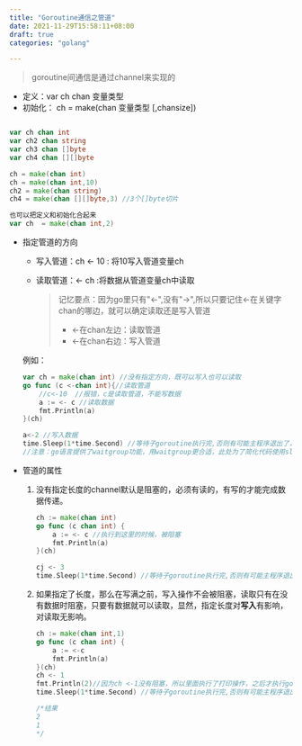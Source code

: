 ```yaml
---
title: "Goroutine通信之管道"
date: 2021-11-29T15:58:11+08:00
draft: true
categories: "golang"

---
```


> goroutine间通信是通过channel来实现的

* 定义：var ch chan 变量类型
* 初始化： ch = make(chan 变量类型  [,chansize])

```go

var ch chan int
var ch2 chan string
var ch3 chan []byte
var ch4 chan [][]byte

ch = make(chan int)
ch = make(chan int,10)
ch2 = make(chan string)
ch4 = make(chan [][]byte,3) //3个[]byte切片

也可以把定义和初始化合起来
var ch  = make(chan int,2)

```

* 指定管道的方向

    - 写入管道：ch <- 10 : 将10写入管道变量ch

    - 读取管道：<- ch :将数据从管道变量ch中读取

        >  记忆要点：因为go里只有"<-",没有"->",所以只要记住<-在关键字chan的哪边，就可以确定读取还是写入管道
        >
        > * <-在chan左边：读取管道
        > * <-在chan右边：写入管道

    例如：

    ```go
    var ch = make(chan int) //没有指定方向，既可以写入也可以读取
    go func (c <-chan int){//读取管道
        //c<-10  //报错，c是读取管道，不能写数据
        a := <- c //读取数据
        fmt.Println(a)
    }(ch)
    
    a<-2 //写入数据
    time.Sleep(1*time.Second) //等待子goroutine执行完,否则有可能主程序退出了，goroutine还没执行
    //注意：go语言提供了waitgroup功能，用waitgroup更合适，此处为了简化代码使用sleep
    
    ```

* 管道的属性

   1. 没有指定长度的channel默认是阻塞的，必须有读的，有写的才能完成数据传递。

      ```go
      ch := make(chan int)
      go func (c chan int) {
          a := <- c //执行到这里的时候，被阻塞
          fmt.Println(a)
      }(ch)
      
      cj <- 3
      time.Sleep(1*time.Second) //等待子goroutine执行完,否则有可能主程序退出了，goroutine还没执行
      
      ```

   2. 如果指定了长度，那么在写满之前，写入操作不会被阻塞，读取只有在没有数据时阻塞，只要有数据就可以读取，显然，指定长度对**写入**有影响，对读取无影响。

      ```go
      ch := make(chan int,1)
      go func (c chan int) {
          a := <-c
          fmt.Println(a)
      }(ch)
      ch <- 1
      fmt.Println(2)//因为ch <-1没有阻塞，所以里面执行了打印操作，之后才执行goroutine
      time.Sleep(1*time.Second) //等待子goroutine执行完,否则有可能主程序退出了，goroutine还没执行
      
      /*结果
      2
      1
      */
      
      ```

      
